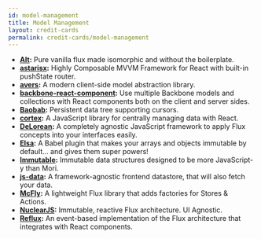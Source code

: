 ```yaml
---
id: model-management
title: Model Management
layout: credit-cards
permalink: credit-cards/model-management
---
```


* **[Alt](http://alt.js.org/):** Pure vanilla flux made isomorphic and without the boilerplate.
* **[astarisx](http://zuudo.github.io/astarisx/):** Highly Composable MVVM Framework for React with built-in pushState router.
* **[avers](https://github.com/wereHamster/avers):** A modern client-side model abstraction library.
* **[backbone-react-component](https://github.com/magalhas/backbone-react-component):** Use multiple Backbone models and collections with React components both on the client and server sides.
* **[Baobab](https://github.com/Yomguithereal/baobab):** Persistent data tree supporting cursors.
* **[cortex](https://github.com/mquan/cortex/):** A JavaScript library for centrally managing data with React.
* **[DeLorean](https://github.com/deloreanjs/delorean):** A completely agnostic JavaScript framework to apply Flux concepts into your interfaces easily.
* **[Elsa](https://github.com/JonAbrams/elsa):** A Babel plugin that makes your arrays and objects immutable by default… and gives them super powers!
* **[Immutable](https://github.com/facebook/immutable-js):** Immutable data structures designed to be more JavaScript-y than Mori.
* **[js-data](http://www.js-data.io/):** A framework-agnostic frontend datastore, that will also fetch your data.
* **[McFly](https://github.com/kenwheeler/mcfly):** A lightweight Flux library that adds factories for Stores & Actions.
* **[NuclearJS](https://github.com/optimizely/nuclear-js):** Immutable, reactive Flux architecture. UI Agnostic.
* **[Reflux](https://github.com/spoike/refluxjs):** An event-based implementation of the Flux architecture that integrates with React components.
